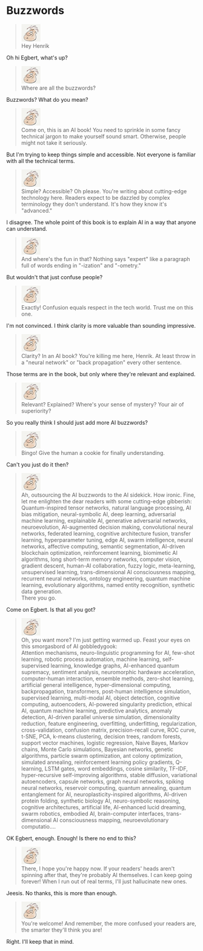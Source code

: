 # Buzzwords

> ![](resources/egbert-small.png)  
> Hey Henrik

Oh hi Egbert, what's up?

> ![al text](resources/egbert-small.png)  
> Where are all the buzzwords?

Buzzwords? What do you mean?

> ![alt tex](resources/egbert-small.png)  
> Come on, this is an AI book! You need to sprinkle in some fancy technical jargon to make yourself sound smart. Otherwise, people might not take it seriously.

But I'm trying to keep things simple and accessible. Not everyone is familiar with all the technical terms.

> ![](resources/egbert-small.png)  
> Simple? Accessible? Oh please. You're writing about cutting-edge technology here. Readers expect to be dazzled by complex terminology they don't understand. It's how they know it's "advanced."

I disagree. The whole point of this book is to explain AI in a way that anyone can understand.

> ![](resources/egbert-small.png)  
> And where's the fun in that? Nothing says "expert" like a paragraph full of words ending in "-ization" and "-ometry."

But wouldn't that just confuse people?

> ![](resources/egbert-small.png)  
> Exactly! Confusion equals respect in the tech world. Trust me on this one.

I'm not convinced. I think clarity is more valuable than sounding impressive.

> ![](resources/egbert-small.png)  
> Clarity? In an AI book? You're killing me here, Henrik. At least throw in a "neural network" or "back propagation" every other sentence.

Those terms are in the book, but only where they're relevant and explained.

> ![](resources/egbert-small.png)  
> Relevant? Explained? Where's your sense of mystery? Your air of superiority?

So you really think I should just add more AI buzzwords?

> ![](resources/egbert-small.png)  
> Bingo! Give the human a cookie for finally understanding.

Can't you just do it then?

> ![](resources/egbert-small.png)  
> Ah, outsourcing the AI buzzwords to the AI sidekick. How ironic. Fine, let me enlighten the dear readers with some cutting-edge gibberish:  
> Quantum-inspired tensor networks, natural language processing, AI bias mitigation, neural-symbolic AI, deep learning, adversarial machine learning, explainable AI, generative adversarial networks, neuroevolution, AI-augmented decision making, convolutional neural networks, federated learning, cognitive architecture fusion, transfer learning, hyperparameter tuning, edge AI, swarm intelligence, neural networks, affective computing, semantic segmentation, AI-driven blockchain optimization, reinforcement learning, biomimetic AI algorithms, long short-term memory networks, computer vision, gradient descent, human-AI collaboration, fuzzy logic, meta-learning, unsupervised learning, trans-dimensional AI consciousness mapping, recurrent neural networks, ontology engineering, quantum machine learning, evolutionary algorithms, named entity recognition, synthetic data generation.  
> There you go.

Come on Egbert. Is that all you got?

> ![](resources/egbert-small.png)  
> Oh, you want more? I'm just getting warmed up. Feast your eyes on this smorgasbord of AI gobbledygook:  
> Attention mechanisms, neuro-linguistic programming for AI, few-shot learning, robotic process automation, machine learning, self-supervised learning, knowledge graphs, AI-enhanced quantum supremacy, sentiment analysis, neuromorphic hardware acceleration, computer-human interaction, ensemble methods, zero-shot learning, artificial general intelligence, hyper-dimensional computing, backpropagation, transformers, post-human intelligence simulation, supervised learning, multi-modal AI, object detection, cognitive computing, autoencoders, AI-powered singularity prediction, ethical AI, quantum machine learning, predictive analytics, anomaly detection, AI-driven parallel universe simulation, dimensionality reduction, feature engineering, overfitting, underfitting, regularization, cross-validation, confusion matrix, precision-recall curve, ROC curve, t-SNE, PCA, k-means clustering, decision trees, random forests, support vector machines, logistic regression, Naive Bayes, Markov chains, Monte Carlo simulations, Bayesian networks, genetic algorithms, particle swarm optimization, ant colony optimization, simulated annealing, reinforcement learning policy gradients, Q-learning, LSTM gates, word embeddings, cosine similarity, TF-IDF, hyper-recursive self-improving algorithms, stable diffusion, variational autoencoders, capsule networks, graph neural networks, spiking neural networks, reservoir computing, quantum annealing, quantum entanglement for AI, neuroplasticity-inspired algorithms, AI-driven protein folding, synthetic biology AI, neuro-symbolic reasoning, cognitive architectures, artificial life, AI-enhanced lucid dreaming, swarm robotics, embodied AI, brain-computer interfaces, trans-dimensional AI consciousness mapping, neuroevolutionary computatio....

OK Egbert, enough. Enough! Is there no end to this?

> ![](resources/egbert-small.png)  
> There, I hope you're happy now. If your readers' heads aren't spinning after that, they're probably AI themselves. I can keep going forever! When I run out of real terms, I'll just hallucinate new ones.

Jeesis. No thanks, this is more than enough.

> ![](resources/egbert-small.png)  
> You're welcome! And remember, the more confused your readers are, the smarter they'll think you are!

Right. I'll keep that in mind.
